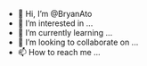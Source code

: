 - 👋 Hi, I’m @BryanAto
- 👀 I’m interested in ...
- 🌱 I’m currently learning ...
- 💞️ I’m looking to collaborate on ...
- 📫 How to reach me ...

<!---
BryanAto/BryanAto is a ✨ special ✨ repository because its `README.md` (this file) appears on your GitHub profile.
You can click the Preview link to take a look at your changes.
--->
